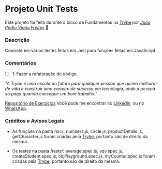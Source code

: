 # Projeto Unit Tests
Este projeto foi feito durante o bloco de Fundamentos na [Trybe](https://www.betrybe.com/) por _[João Pedro Viana Freitas](https://www.linkedin.com/in/joaopster/)_ :rocket:

### Descrição

Consiste em vários testes feitos em Jest para funções feitas em JavaScript.

### Comentários
- [ ] 1: Fazer a refatoração do código.

_"A Trybe é uma escola do futuro para qualquer pessoa que queira melhorar de vida e construir uma carreira de sucesso em tecnologia, onde a pessoa só paga quando conseguir um bom trabalho."_

[Repositório de Exercícios](https://github.com/J-Pster/meu-super-repo)
Você pode me encontrar no [LinkedIn][1], ou no [WhatsApp][2].

<!-- Resources -->
<!-- links to your social media accounts -->
[1]: https://www.linkedin.com/in/joaopster/
[2]: https://api.whatsapp.com/send?phone=5562992765354&text=Ol%C3%A1%2C%20%C3%A9%20o%20Pster%3F%20Venho%20do%20Github.

### Créditos e Avisos Legais
- As funções na pasta /src/: numbers.js, circle.js, productDetails.js, getCharacter.js foram criadas pela [Trybe](https://www.betrybe.com/), portanto são de direito da mesma.

- Os testes na psata /tests/: average.spec.js, vqv.spec.js, createStudent.spec.js, objPlayground.spec.js, myCounter.spec.js foram criadas pela [Trybe](https://www.betrybe.com/), portanto são de direito da mesma.